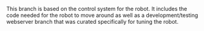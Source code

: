 This branch is based on the control system for the robot. It includes the code needed for the robot to move around as well as a development/testing webserver branch that was curated specifically for tuning the robot.
